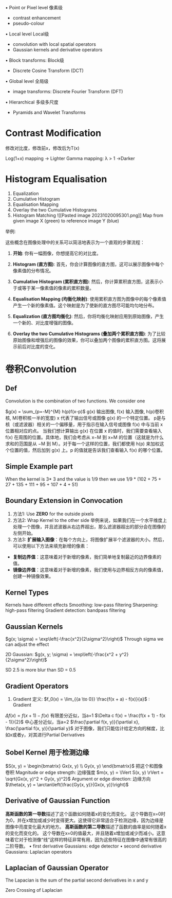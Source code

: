 • Point or Pixel level 像素级
  - contrast enhancement
  - pseudo-colour

• Local level Local级
  - convolution with local spatial operators
  - Gaussian kernels and derivative operators

• Block transforms: Block级
  - Discrete Cosine Transform (DCT)

• Global level 全局级
  - image transforms: Discrete Fourier Transform (DFT)

• Hierarchical 多级多尺度
  - Pyramids and Wavelet Transforms
# Contrast Modification
修改对比度，修改前x，修改后为T(x)

Log(1+x) mapping -> Lighter
Gamma mapping: λ > 1 ->Darker

# Histogram Equalisation

1. Equalization
2. Cumulative Histogram
3. Equalisation Mapping
4. Overlay the two Cumulative Histograms
5. Histogram Matching
![[Pasted image 20231020095301.png]]
Map from given image X (green) to reference image Y (blue)

举例:
  
这些概念在图像处理中的关系可以简洁地表示为一个直观的步骤流程：

1. **开始**: 你有一幅图像，你想提高它的对比度。
    
2. **Histogram (直方图)**: 首先，你会计算图像的直方图，这可以展示图像中每个像素值的分布情况。
    
3. **Cumulative Histogram (累积直方图)**: 然后，你计算累积直方图，这表示小于或等于某一像素值的像素的累积数量。
    
4. **Equalisation Mapping (均衡化映射)**: 使用累积直方图为图像中的每个像素值产生一个新的像素值。这个映射是为了使新的直方图尽可能均匀地分布。
    
5. **Equalization (直方图均衡化)**: 然后，你将均衡化映射应用到原始图像，产生一个新的、对比度增强的图像。
    
6. **Overlay the two Cumulative Histograms (叠加两个累积直方图)**: 为了比较原始图像和增强后的图像的效果，你可以叠加两个图像的累积直方图。这将展示前后对比度的变化。
# 卷积Convolution
## Def

Convolution is the combination of two functions. We consider one 

$g(x) = \sum_{p=-M}^{M} h(p)f(x-p)$
g(x) 输出图像, f(x) 输入图像, h(p)卷积核, M(卷积核一半的宽度)
x 代表了输出信号或图像 g(x) 的一个特定位置。
p是与核（或滤波器）相关的一个偏移量，用于指示在输入信号或图像 f(x) 中与当前 x 位置相对应的点。
当我们想计算输出 g(x) 在位置 x 的值时，我们需要查看输入f(x) 在周围的位置。具体地，我们会考虑从 x−M 到 x+M 的位置（这就是为什么求和的范围是从 −M 到 M）。对于每一个这样的位置，我们都使用 h(p) 来加权这个位置的值，然后加到 g(x) 上。p 的值就是告诉我们查看输入 f(x) 的哪个位置。

## Simple Example part 
When the kernel is 3* 3 and the value is 1/9 then we use 1/9 * (102 + 75 + 27 + 135 + 111 + 95 + 107 + 4 + 51)
## Boundary Extension in Convocation 
1. 方法1: Use **ZERO** for the outside pixels
2. 方法2: Wrap Kernel to the other side 举例来说，如果我们在一个水平维度上处理一个图像，并且滤波器从右边界超出，那么滤波器超出的部分会在图像的左侧开始。
3. 方法3: **扩展输入图像**：在每个方向上，将图像扩展半个滤波器的大小。然后，可以使用以下方法来填充新增的像素：
- **复制边界值**：这意味着对于新增的像素，我们简单地复制最近的边界像素的值。
- **镜像边界值**：这意味着对于新增的像素，我们使用与边界相反方向的像素值，创建一种镜像效果。
## Kernel Types
Kernels have different effects
Smoothing: low-pass filtering
Sharpening: high-pass filtering
Gradient detection: bandpass filtering

## Gaussian Kernels
$g(x; \sigma) = \exp\left(-\frac{x^2}{2\sigma^2}\right)$ 
Through sigma we can adjust the effect

2D Gaussian: $g(x, y; \sigma) = \exp\left(-\frac{x^2 + y^2}{2\sigma^2}\right)$

SD 2.5 is more blur than SD = 0.5

## Gradient Operators
1. Gradient 定义: 
$f_0(x) = \lim_{{a \to 0}} \frac{f(x + a) - f(x)}{a}$ : Gradient

$\Delta f(x) = f(x + 1) - f(x)$  有限差分近似，当a=1
$\Delta c f(x) = \frac{f(x + 1) - f(x - 1)}{2}$ 中心差分近似，当a=2
$\frac{\partial f(x, y)}{\partial x}, \frac{\partial f(x, y)}{\partial y}$ 对于图像，我们只能估计给定方向的梯度，比如x或者y，对其进行Partial Derivatives

## Sobel Kernel 用于检测边缘
$S(x, y) = \begin{bmatrix} Gx(x, y) \\ Gy(x, y) \end{bmatrix}$ 把这个和图像卷积
Magnitude or edge strength: 边缘强度
$m(x, y) = \lVert S(x, y) \rVert = \sqrt{Gx(x, y)^2 + Gy(x, y)^2}$
Argument or edge direction: 边缘方向
$\theta(x, y) = \arctan\left(\frac{Gy(x, y)}{Gx(x, y)}\right)$

## Derivative of Gaussian Function
**高斯函数的第一导数**描述了这个函数如何随着x的变化而变化。
这个导数在x=0时为0，并在x增加或减少时变得更大。这使得它非常适合于检测边缘，因为边缘是图像中亮度变化最大的地方。
**高斯函数的第二导数**描述了函数的曲率是如何随着x的变化而变化的。
这个导数在x=0的值最大，并且随着x增加或减少而减小。这意味着它对于检测像“线”这样的特征非常有用，因为这些特征在图像中通常有很高的二阶导数。
• first derivative Gaussians: edge detector
• second derivative Gaussians: Laplacian operators

## Laplacian of Gaussian Operator
The Lapacian is the sum of the partial second derivatives in x and y

Zero Crossing of Laplacian
